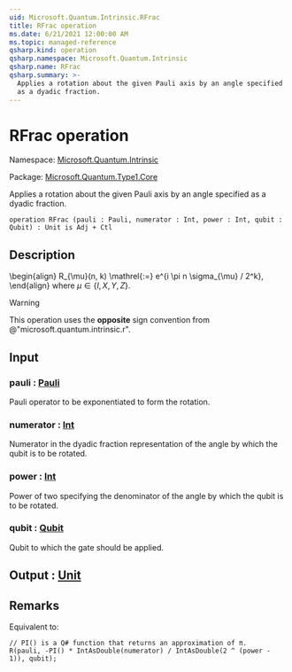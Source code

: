 ```yaml
---
uid: Microsoft.Quantum.Intrinsic.RFrac
title: RFrac operation
ms.date: 6/21/2021 12:00:00 AM
ms.topic: managed-reference
qsharp.kind: operation
qsharp.namespace: Microsoft.Quantum.Intrinsic
qsharp.name: RFrac
qsharp.summary: >-
  Applies a rotation about the given Pauli axis by an angle specified
  as a dyadic fraction.
---
```


# RFrac operation

Namespace: [Microsoft.Quantum.Intrinsic](xref:Microsoft.Quantum.Intrinsic)

Package: [Microsoft.Quantum.Type1.Core](https://nuget.org/packages/Microsoft.Quantum.Type1.Core)


Applies a rotation about the given Pauli axis by an angle specifiedas a dyadic fraction.

```qsharp
operation RFrac (pauli : Pauli, numerator : Int, power : Int, qubit : Qubit) : Unit is Adj + Ctl
```


## Description

\begin{align}R_{\mu}(n, k) \mathrel{:=}e^{i \pi n \sigma_{\mu} / 2^k},\end{align}where $\mu \in \{I, X, Y, Z\}$.> [!WARNING]> This operation uses the **opposite** sign convention from> @"microsoft.quantum.intrinsic.r".

## Input

### pauli : [Pauli](xref:microsoft.quantum.qsharp.valueliterals#pauli-literals)

Pauli operator to be exponentiated to form the rotation.


### numerator : [Int](xref:microsoft.quantum.qsharp.valueliterals#int-literals)

Numerator in the dyadic fraction representation of the angleby which the qubit is to be rotated.


### power : [Int](xref:microsoft.quantum.qsharp.valueliterals#int-literals)

Power of two specifying the denominator of the angle by whichthe qubit is to be rotated.


### qubit : [Qubit](xref:microsoft.quantum.qsharp.valueliterals#qubit-literals)

Qubit to which the gate should be applied.



## Output : [Unit](xref:microsoft.quantum.qsharp.valueliterals#unit-literal)



## Remarks

Equivalent to:```qsharp// PI() is a Q# function that returns an approximation of π.R(pauli, -PI() * IntAsDouble(numerator) / IntAsDouble(2 ^ (power - 1)), qubit);```